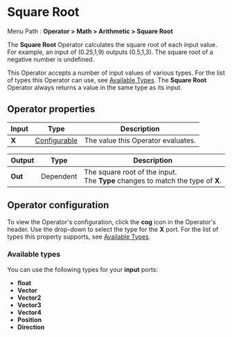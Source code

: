# Square Root

Menu Path : **Operator > Math > Arithmetic > Square Root**

The **Square Root** Operator calculates the square root of each input value. For example, an input of (0.25,1,9) outputs (0.5,1,3).  The square root of a negative number is undefined.

This Operator accepts a number of input values of various types. For the list of types this Operator can use, see [Available Types](#available-types). The **Square Root** Operator always returns a value in the same type as its input.

## Operator properties

| **Input** | **Type**                                | **Description**                    |
| --------- | --------------------------------------- | ---------------------------------- |
| **X**     | [Configurable](#operator-configuration) | The value this Operator evaluates. |

| **Output** | **Type**  | **Description**                                              |
| ---------- | --------- | ------------------------------------------------------------ |
| **Out**    | Dependent | The square root of the input.<br/>The **Type** changes to match the type of **X**. |

## Operator configuration

To view the Operator's configuration, click the **cog** icon in the Operator's header. Use the drop-down to select the type for the **X** port. For the list of types this property supports, see [Available Types](#available-types).



### Available types

You can use the following types for your **input** ports:

- **float**
- **Vector**
- **Vector2**
- **Vector3**
- **Vector4**
- **Position**
- **Direction**
